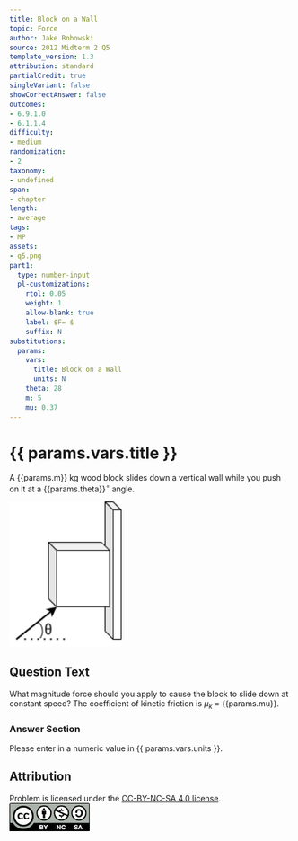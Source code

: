 ```yaml
---
title: Block on a Wall
topic: Force
author: Jake Bobowski
source: 2012 Midterm 2 Q5
template_version: 1.3
attribution: standard
partialCredit: true
singleVariant: false
showCorrectAnswer: false
outcomes:
- 6.9.1.0
- 6.1.1.4
difficulty:
- medium
randomization:
- 2
taxonomy:
- undefined
span:
- chapter
length:
- average
tags:
- MP
assets:
- q5.png
part1:
  type: number-input
  pl-customizations:
    rtol: 0.05
    weight: 1
    allow-blank: true
    label: $F= $
    suffix: N
substitutions:
  params:
    vars:
      title: Block on a Wall
      units: N
    theta: 28
    m: 5
    mu: 0.37
---
```

# {{ params.vars.title }}
A {{params.m}} kg wood block slides down a vertical wall while you push on it at a {{params.theta}}$^\circ$ angle.

<img src="q5.png" width=200px alt="Box pushed against a wall by a force at angle theta">

## Question Text

What magnitude force should you apply to cause the block to slide down at constant speed? The coefficient of kinetic friction is $\mu_k$ = {{params.mu}}.

### Answer Section

Please enter in a numeric value in {{ params.vars.units }}.

## Attribution

Problem is licensed under the [CC-BY-NC-SA 4.0 license](https://creativecommons.org/licenses/by-nc-sa/4.0/).<br> ![The Creative Commons 4.0 license requiring attribution-BY, non-commercial-NC, and share-alike-SA license.](https://raw.githubusercontent.com/firasm/bits/master/by-nc-sa.png)